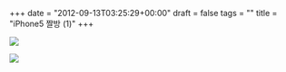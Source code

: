 +++
date = "2012-09-13T03:25:29+00:00"
draft = false
tags = ""
title = "iPhone5 짤방 (1)"
+++
<p><img src="/tumblr_img/2012-09-13-iphone5-1/ddbfb89c260b40db4c67878f6af2f98b3ebb6b8fbecdea7a5588ff61b6aac9cf.png" /></p>&#13;
<p><img src="/tumblr_img/2012-09-13-iphone5-1/fac4f55f6dc331824664d382ec668e49552bc39cb9000e007e2e8b869eddeac3.jpg" /></p> 